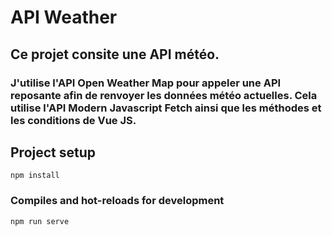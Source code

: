 # API Weather 

## Ce projet consite une API météo. 

### J'utilise l'API Open Weather Map pour appeler une API reposante afin de renvoyer les données météo actuelles. Cela utilise l'API Modern Javascript Fetch ainsi que les méthodes et les conditions de Vue JS.


## Project setup
```
npm install
```

### Compiles and hot-reloads for development
```
npm run serve
```
